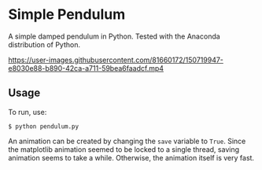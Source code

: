 # Simple Pendulum

A simple damped pendulum in Python. Tested with the Anaconda distribution of Python.

https://user-images.githubusercontent.com/81660172/150719947-e8030e88-b890-42ca-a711-59bea6faadcf.mp4


## Usage

To run, use:
```
$ python pendulum.py
```

An animation can be created by changing the `save` variable to `True`. Since the matplotlib animation seemed to be locked to a single thread, saving animation seems to take a while. Otherwise, the animation itself is very fast.
